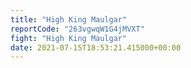 ```yaml
---
title: "High King Maulgar"
reportCode: "263vgwqW1G4jMVXT"
fight: "High King Maulgar"
date: 2021-07-15T18:53:21.415000+00:00
---
```

